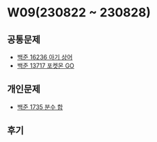# W09(230822 ~ 230828)

## 공통문제
- [백준 16236 아기 상어](https://www.acmicpc.net/problem/16236)
- [백준 13717 포켓몬 GO](https://www.acmicpc.net/problem/13717)

## 개인문제
- [백준 1735 분수 합](https://www.acmicpc.net/problem/1735)
<!-- - [백준 2003 수들의 합 2](https://www.acmicpc.net/problem/2003) -->
<!-- - [백준 28278 스택 2](https://www.acmicpc.net/problem/28278) -->

## 후기
<!-- 이번 주의 공통문제는 DFS, BFS 였다. 이 파트는 풀어도 풀어도 헷갈리는 것 같다. 그래도 계속 반복해서 풀다 보니 어떤 경우에 BFS, DFS를 각각 사용할지 구분은 되기 시작한 것 같다. 앞으로도 더 열심히 문제를 풀어봐야겠다. -->
